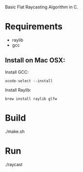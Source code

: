 
Basic Flat Raycasting Algorithm in C.

# Requirements

- raylib
- gcc

## Install on Mac OSX:

Install GCC:

```console
xcode-select --install
```

Install Raylib:

```console
brew install raylib glfw
```

# Build

./make.sh

# Run

./raycast
